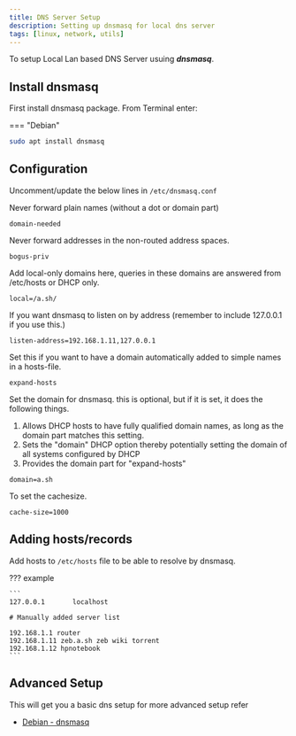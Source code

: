 ```yaml
---
title: DNS Server Setup
description: Setting up dnsmasq for local dns server
tags: [linux, network, utils]
---
```


To setup Local Lan based DNS Server usuing _**dnsmasq**_.

## Install dnsmasq

First install dnsmasq package. From Terminal enter:

=== "Debian"

```bash
sudo apt install dnsmasq
```

## Configuration

Uncomment/update the below lines in `/etc/dnsmasq.conf`

Never forward plain names (without a dot or domain part)

```
domain-needed
```

Never forward addresses in the non-routed address spaces.

```
bogus-priv
```

Add local-only domains here, queries in these domains are answered from /etc/hosts or DHCP only.

```
local=/a.sh/
```

If you want dnsmasq to listen on by address (remember to include 127.0.0.1 if you use this.)

```
listen-address=192.168.1.11,127.0.0.1
```

Set this if you want to have a domain
automatically added to simple names in a hosts-file.

```
expand-hosts
```

Set the domain for dnsmasq. this is optional, but if it is set, it
does the following things.

1.  Allows DHCP hosts to have fully qualified domain names, as long
    as the domain part matches this setting.
2.  Sets the "domain" DHCP option thereby potentially setting the
    domain of all systems configured by DHCP
3.  Provides the domain part for "expand-hosts"

```
domain=a.sh

```

To set the cachesize.

```
cache-size=1000
```

## Adding hosts/records

Add hosts to `/etc/hosts` file to be able to resolve by dnsmasq.

??? example

    ```
    127.0.0.1       localhost

    # Manually added server list

    192.168.1.1 router
    192.168.1.11 zeb.a.sh zeb wiki torrent
    192.168.1.12 hpnotebook
    ```

## Advanced Setup

This will get you a basic dns setup for more advanced setup refer

- [Debian - dnsmasq](https://wiki.debian.org/dnsmasq)
